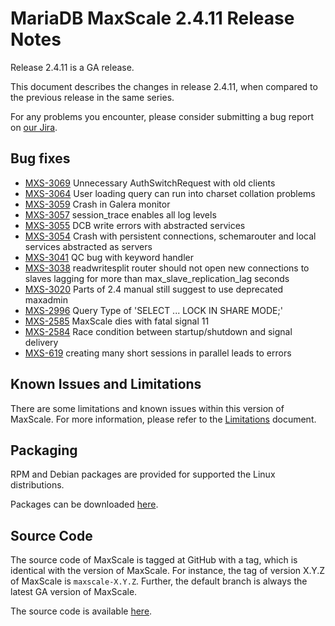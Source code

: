 # MariaDB MaxScale 2.4.11 Release Notes

Release 2.4.11 is a GA release.

This document describes the changes in release 2.4.11, when compared to the
previous release in the same series.

For any problems you encounter, please consider submitting a bug
report on [our Jira](https://jira.mariadb.org/projects/MXS).

## Bug fixes

* [MXS-3069](https://jira.mariadb.org/browse/MXS-3069) Unnecessary AuthSwitchRequest with old clients
* [MXS-3064](https://jira.mariadb.org/browse/MXS-3064) User loading query can run into charset collation problems
* [MXS-3059](https://jira.mariadb.org/browse/MXS-3059) Crash in Galera monitor
* [MXS-3057](https://jira.mariadb.org/browse/MXS-3057) session_trace enables all log levels
* [MXS-3055](https://jira.mariadb.org/browse/MXS-3055) DCB write errors with abstracted services
* [MXS-3054](https://jira.mariadb.org/browse/MXS-3054) Crash with persistent connections, schemarouter and local services abstracted as servers
* [MXS-3041](https://jira.mariadb.org/browse/MXS-3041) QC bug with keyword handler
* [MXS-3038](https://jira.mariadb.org/browse/MXS-3038) readwritesplit router should not open new connections to slaves lagging for more than max_slave_replication_lag seconds
* [MXS-3020](https://jira.mariadb.org/browse/MXS-3020) Parts of 2.4 manual still suggest to use deprecated maxadmin
* [MXS-2996](https://jira.mariadb.org/browse/MXS-2996) Query Type of 'SELECT ... LOCK IN SHARE MODE;'
* [MXS-2585](https://jira.mariadb.org/browse/MXS-2585) MaxScale dies with fatal signal 11
* [MXS-2584](https://jira.mariadb.org/browse/MXS-2584) Race condition between startup/shutdown and signal delivery
* [MXS-619](https://jira.mariadb.org/browse/MXS-619) creating many short sessions in parallel leads to errors

## Known Issues and Limitations

There are some limitations and known issues within this version of MaxScale.
For more information, please refer to the [Limitations](../About/Limitations.md) document.

## Packaging

RPM and Debian packages are provided for supported the Linux distributions.

Packages can be downloaded [here](https://mariadb.com/downloads/#mariadb_platform-mariadb_maxscale).

## Source Code

The source code of MaxScale is tagged at GitHub with a tag, which is identical
with the version of MaxScale. For instance, the tag of version X.Y.Z of MaxScale
is `maxscale-X.Y.Z`. Further, the default branch is always the latest GA version
of MaxScale.

The source code is available [here](https://github.com/mariadb-corporation/MaxScale).
